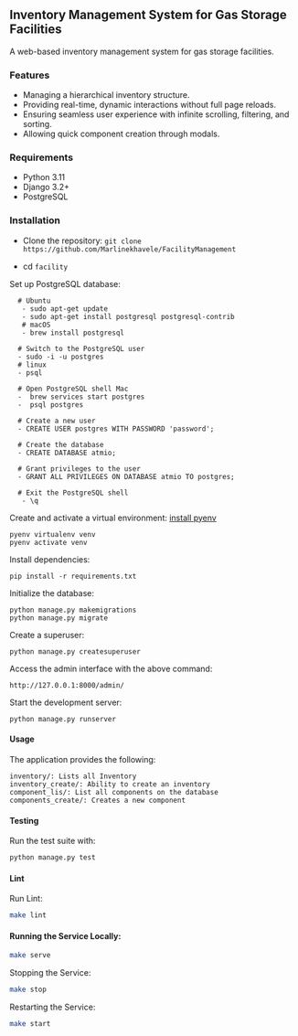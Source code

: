 ## Inventory Management System for Gas Storage Facilities
A web-based inventory management system for gas storage facilities.

### Features

- Managing a hierarchical inventory structure.
- Providing real-time, dynamic interactions without full page reloads.
- Ensuring seamless user experience with infinite scrolling, filtering, and sorting.
- Allowing quick component creation through modals.

### Requirements

- Python 3.11
- Django 3.2+
- PostgreSQL

### Installation

- Clone the repository:
`git clone https://github.com/Marlinekhavele/FacilityManagement`

- cd `facility`

Set up PostgreSQL database:
```shell
  # Ubuntu
   - sudo apt-get update
   - sudo apt-get install postgresql postgresql-contrib
   # macOS
   - brew install postgresql

  # Switch to the PostgreSQL user
  - sudo -i -u postgres
  # linux
  - psql

  # Open PostgreSQL shell Mac
  -  brew services start postgres
  -  psql postgres

  # Create a new user 
  - CREATE USER postgres WITH PASSWORD 'password';

  # Create the database
  - CREATE DATABASE atmio;

  # Grant privileges to the user
  - GRANT ALL PRIVILEGES ON DATABASE atmio TO postgres;

  # Exit the PostgreSQL shell
   - \q
```
Create and activate a virtual environment: [install pyenv](https://ericsysmin.com/2024/02/05/how-to-install-pyenv-on-macos/)
```shell
pyenv virtualenv venv
pyenv activate venv
```

Install dependencies:
```shell
pip install -r requirements.txt
```

Initialize the database:
```shell
python manage.py makemigrations
python manage.py migrate
```

Create a superuser:
```shell
python manage.py createsuperuser
```

Access the admin interface with the above command:
```shell
http://127.0.0.1:8000/admin/
```
Start the development server:
```shell
python manage.py runserver 
```

#### Usage
The application provides the following:
```shell
inventory/: Lists all Inventory
inventory_create/: Ability to create an inventory
component_lis/: List all components on the database
components_create/: Creates a new component
```
#### Testing
Run the test suite with:
```bash
python manage.py test
```

#### Lint
Run Lint:
```bash
make lint
```

#### Running the Service Locally:
```bash
make serve
```
Stopping the Service:
```bash
make stop
```
Restarting the Service:
```bash
make start
```
